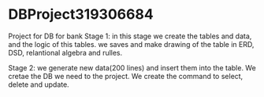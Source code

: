 # DBProject319306684
Project for DB for bank
Stage 1:
in this stage we create the tables and data, and the logic of this tables.
we saves and make drawing of the table in ERD, DSD, relantional algebra and rulles.

Stage 2:
we generate new data(200 lines) and insert them into the table.
We cretae the DB we need to the project. 
We create the command to select, delete and update.
